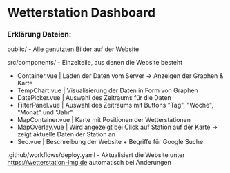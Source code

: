 # Wetterstation Dashboard

### Erklärung Dateien:

public/ - Alle genutzten Bilder auf der Website

src/components/ - Einzelteile, aus denen die Website besteht

- Container.vue | Laden der Daten vom Server -> Anzeigen der Graphen & Karte
- TempChart.vue | Visualisierung der Daten in Form von Graphen
- DatePicker.vue | Auswahl des Zeitraums für die Daten
- FilterPanel.vue | Auswahl des Zeitraums mit Buttons "Tag", "Woche", "Monat" und "Jahr"
- MapContainer.vue | Karte mit Positionen der Wetterstationen
- MapOverlay.vue | Wird angezeigt bei Click auf Station auf der Karte -> zeigt aktuelle Daten der Station an
- Seo.vue | Beschreibung der Website + Begriffe für Google Suche

.github/workflows/deploy.yaml - Aktualisiert die Website unter https://wetterstation-lmg.de automatisch bei Änderungen
